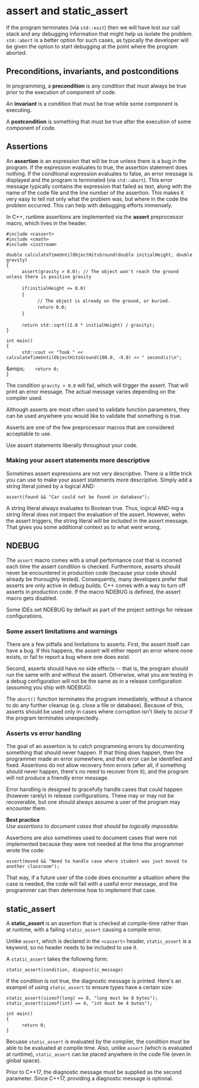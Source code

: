 # assert and static_assert

If the program terminates (via `std::exit`) then we will have lost our call stack and any debugging information that might help us isolate the problem. `std::abort` is a better option for such cases, as typically the developer will be given the option to start debugging at the point where the program aborted.

## Preconditions, invariants, and postconditions

In programming, a **precondition** is any condition that must always be true prior to the execution of component of code.

An **invariant** is a condition that must be true while some component is executing.

A **postcondition** is something that must be true after the execution of some component of code.

## Assertions

An **assertion** is an expression that will be true unless there is a bug in the program. If the expression evaluates to true, the assertion statement does nothing. If the conditional expression evaluates to false, an error message is displayed and the program is terminated (via `std::abort`). This error message typically contains the expression that failed as text, along with the name of the code file and the line number of the assertion. This makes it very easy to tell not only what the problem was, but where in the code the problem occurred. This can help with debugging efforts immensely.

In C++, runtime assertions are implemented via the **assert** preprocessor macro, which lives in the <cassert> header.

` #include <cassert> `  
` #include <cmath> `  
` #include <iostream> `  

` double calculateTimeUntilObjectHitsGround(double initialHeight, double gravity) `  
` { `  
&emsp;&emsp;&emsp;` assert(gravity > 0.0); // The object won't reach the ground unless there is positive gravity `  

&emsp;&emsp;&emsp;` if(initialHeight <= 0.0) `  
&emsp;&emsp;&emsp;` { `  
&emsp;&emsp;&emsp;&emsp;&emsp;&emsp;` // The object is already on the ground, or buried. `  
&emsp;&emsp;&emsp;&emsp;&emsp;&emsp;` return 0.0; `  
&emsp;&emsp;&emsp;` } `  

&emsp;&emsp;&emsp;` return std::sqrt((2.0 * initialHeight) / gravity); `  
` } `  

` int main() `  
` { `  
&emsp;&emsp;&emsp;` std::cout << "Took " << calculateTimeUntilObjectHitsGround(100.0, -9.8) << " second(s)\n"; `  

&emps;&emsp;&emsp;` return 0; `  
` } `  

The condition `gravity > 0.0` will fail, which will tirgger the assert. That will print an error message. The actual message varies depending on the compiler used.

Although asserts are most often used to validate function parameters, they can be used anywhere you would like to validate that something is true.

Asserts are one of the few preprocessor macros that are considered acceptable to use.

Use assert statements liberally throughout your code.

### Making your assert statements more descriptive

Sometimes assert expressions are not very descriptive. There is a little trick you can use to make your assert statements more descriptive. Simply add a string literal joined by a logical AND:

` assert(found && "Car could not be found in database"); `  

A string literal always evaluates to Boolean true. Thus, logical AND-ing a string literal does not impact the evaluation of the assert. However, wehn the assert triggers, the string literal will be included in the assert message. That gives you some additional context as to what went wrong.


## NDEBUG

The `assert` macro comes with a small performance cost that is incorred each time the assert condition is checked. Furthermore, asserts should never be encountered in production code (because your code should already be thoroughly tested). Consequently, many developers prefer that asserts are only active in debug builds. C++ comes with a way to turn off asserts in production code. If the macro NDEBUG is defined, the assert macro gets disabled.

Some IDEs set NDEBUG by default as part of the project settings for release configurations.

### Some assert limitations and warnings

There are a few pitfalls and limitations to asserts. First, the assert itself can have a bug. If this happens, the assert will either report an error where none exists, or fail to report a bug where one does exist.

Second, asserts should have no side effects -- that is, the program should run the same with and without the assert. Otherwise, what you are testing in a debug configuration will not be the same as in a release configuration (assuming you ship with NDEBUG).

The `abort()` function terminates the program immediately, without a chance to do any further cleanup (e.g. close a file or database). Because of this, asserts should be used only in cases where corruption isn't likely to occur if the program terminates unexpectedly.

### Asserts vs error handling

The goal of an assertion is to catch programming errors by documenting something that should never happen. If that thing does happen, then the programmer made an error somewhere, and that error can be identified and fixed. Assertions do not allow recovery from errors (after all, if something should never happen, there's no need to recover from it), and the program will not produce a friendly error message.

Error handling is designed to gracefully handle cases that could happen (however rarely) in release configurations. These may or may not be recoverable, but one should always assume a user of the program may encounter them.

**Best practice**<br/>
_Use assertions to document cases that should be logically impossible._

Assertions are also sometimes used to document cases that were not implemented because they were not needed at the time the programmer wrote the code:

` assert(moved && "Need to handle case where student was just moved to another classroom"); `  

That way, if a future user of the code does encounter a situation where the case is needed, the code will fail with a useful error message, and the programmer can then determine how to implement that case.


## static_assert

A **static_assert** is an assertion that is checked at compile-time rather than at runtime, with a failing `static_assert` causing a compile error.

Unlike `assert`, which is declared in the `<cassert>` header, `static_assert` is a keyword, so no header needs to be included to use it.

A `static_assert` takes the following form:

` static_assert(condition, diagnostic_message) `  

If the condition is not true, the diagnostic message is printed. Here's an exampel of using `static_assert` to ensure types have a certain size:

` static_assert(sizeof(long) == 8, "long must be 8 bytes"); `  
` static_assert(sizeof(int) == 4, "int must be 4 butes"); `  

` int main() `  
` { `  
&emsp;&emsp;&emsp;` return 0; `  
` } `  

Becuase `static_assert` is evaluated by the compiler, the condition must be able to be evaluated at compile time. Also, unlike `assert` (which is evaluated at runtime), `static_assert` can be placed anywhere in the code file (even in global space).

Prior to C++17, the diagnostic message must be supplied as the second parameter. Since C++17, providing a diagnostic message is optional. 

